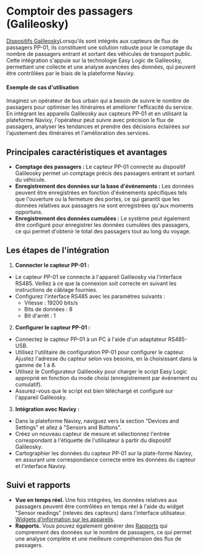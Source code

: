 # Comptoir des passagers (Galileosky)

[Dispositifs Galileosky](https://www.navixy.com/devices/galileosky/)Lorsqu'ils sont intégrés aux capteurs de flux de passagers PP-01, ils constituent une solution robuste pour le comptage du nombre de passagers entrant et sortant des véhicules de transport public. Cette intégration s'appuie sur la technologie Easy Logic de Galileosky, permettant une collecte et une analyse avancées des données, qui peuvent être contrôlées par le biais de la plateforme Navixy.

#### Exemple de cas d'utilisation

Imaginez un opérateur de bus urbain qui a besoin de suivre le nombre de passagers pour optimiser les itinéraires et améliorer l'efficacité du service. En intégrant les appareils Galileosky aux capteurs PP-01 et en utilisant la plateforme Navixy, l'opérateur peut suivre avec précision le flux de passagers, analyser les tendances et prendre des décisions éclairées sur l'ajustement des itinéraires et l'amélioration des services.

## Principales caractéristiques et avantages

* **Comptage des passagers :** Le capteur PP-01 connecté au dispositif Galileosky permet un comptage précis des passagers entrant et sortant du véhicule.
* **Enregistrement des données sur la base d'événements :** Les données peuvent être enregistrées en fonction d'événements spécifiques tels que l'ouverture ou la fermeture des portes, ce qui garantit que les données relatives aux passagers ne sont enregistrées qu'aux moments opportuns.
* **Enregistrement des données cumulées :** Le système peut également être configuré pour enregistrer les données cumulées des passagers, ce qui permet d'obtenir le total des passagers tout au long du voyage.

## Les étapes de l'intégration

1. **Connecter le capteur PP-01 :**

* Le capteur PP-01 se connecte à l'appareil Galileosky via l'interface RS485. Veillez à ce que la connexion soit correcte en suivant les instructions de câblage fournies.
* Configurez l'interface RS485 avec les paramètres suivants :
  * Vitesse : 19200 bits/s
  * Bits de données : 8
  * Bit d'arrêt : 1

2. **Configurer le capteur PP-01 :**

* Connectez le capteur PP-01 à un PC à l'aide d'un adaptateur RS485-USB.
* Utilisez l'utilitaire de configuration PP-01 pour configurer le capteur. Ajustez l'adresse du capteur selon vos besoins, en la choisissant dans la gamme de 1 à 8.
* Utilisez le Configurateur Galileosky pour charger le script Easy Logic approprié en fonction du mode choisi (enregistrement par événement ou cumulatif).
* Assurez-vous que le script est bien téléchargé et configuré sur l'appareil Galileosky.

3. **Intégration avec Navixy :**

* Dans la plateforme Navixy, naviguez vers la section "Devices and Settings" et allez à "Sensors and Buttons".
* Créez un nouveau capteur de mesure et sélectionnez l'entrée correspondant à l'étiquette de l'utilisateur à partir du dispositif Galileosky.
* Cartographier les données du capteur PP-01 sur la plate-forme Navixy, en assurant une correspondance correcte entre les données du capteur et l'interface Navixy.

## Suivi et rapports

* **Vue en temps réel.** Une fois intégrées, les données relatives aux passagers peuvent être contrôlées en temps réel à l'aide du widget "Sensor readings" (relevés des capteurs) dans l'interface utilisateur. [Widgets d'information sur les appareils](../../../../suivi-par-gps/liste-des-objets/widget-objet.md).
* **Rapports.** Vous pouvez également générer des [Rapports](../../../../rapports/details-specifiques-du-rapport/rapport-sur-les-capteurs-de-mesure.md) qui comprennent des données sur le nombre de passagers, ce qui permet une analyse complète et une meilleure compréhension des flux de passagers.
